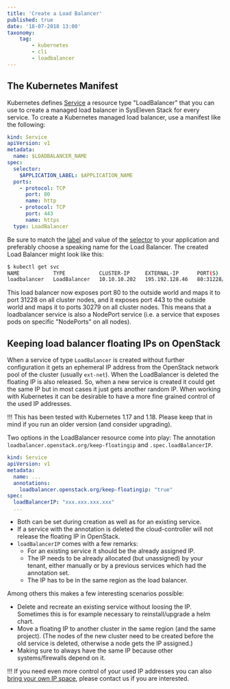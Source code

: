 ```yaml
---
title: 'Create a Load Balancer'
published: true
date: '18-07-2018 13:00'
taxonomy:
    tag:
        - kubernetes
        - cli
        - loadbalancer
---
```


## The Kubernetes Manifest

Kubernetes defines [Service](https://kubernetes.io/docs/concepts/services-networking/service/) a resource type "LoadBalancer" that you can use to create a managed load balancer in SysEleven Stack for every service. To create a Kubernetes managed load balancer, use a manifest like the following:

```yaml
kind: Service
apiVersion: v1
metadata:
  name: $LOADBALANCER_NAME
spec:
  selector:
    $APPLICATION_LABEL: $APPLICATION_NAME
  ports:
    - protocol: TCP
      port: 80
      name: http
    - protocol: TCP
      port: 443
      name: https
  type: LoadBalancer
```

Be sure to match the [label](https://kubernetes.io/docs/concepts/overview/working-with-objects/labels/) and value of the [selector](https://kubernetes.io/docs/concepts/overview/working-with-objects/labels/) to your application and preferably choose a speaking name for the Load Balancer. The created Load Balancer might look like this:

```bash
$ kubectl get svc
NAME           TYPE           CLUSTER-IP     EXTERNAL-IP      PORT(S)                      AGE
loadbalancer   LoadBalancer   10.10.10.202   195.192.128.46   80:31228/TCP,443:30279/TCP   11s
```

This load balancer now exposes port 80 to the outside world and maps it to port 31228 on all cluster nodes, and it exposes port 443 to the outside world and maps it to ports 30279 on all cluster nodes. This means that a loadbalancer service is also a NodePort service (i.e. a service that exposes pods on specific "NodePorts" on all nodes).


## Keeping load balancer floating IPs on OpenStack

When a service of type `LoadBalancer` is created without further configuration it gets an ephemeral IP address from the OpenStack network pool of the cluster (usually `ext-net`). When the LoadBalancer is deleted the floating IP is also released. So, when a new service is created it could get the same IP but in most cases it just gets another random IP. When working with Kubernetes it can be desirable to have a more fine grained control of the used IP addresses.

!!! This has been tested with Kubernetes 1.17 and 1.18. Please keep that in mind if you run an older version (and consider upgrading).

Two options in the LoadBalancer resource come into play: The annotation `loadbalancer.openstack.org/keep-floatingip` and `.spec.loadBalancerIP`.

```yaml
kind: Service
apiVersion: v1
metadata:
  name: ...
  annotations:
    loadbalancer.openstack.org/keep-floatingip: "true"
spec:
  loadBalancerIP: "xxx.xxx.xxx.xxx"
  ...
```

- Both can be set during creation as well as for an existing service.
- If a service with the annotation is deleted the cloud-controller will not release the floating IP in OpenStack.
- `loadBalancerIP` comes with a few remarks:
  - For an existing service it should be the already assigned IP.
  - The IP needs to be already allocated (but unassigned) by your tenant, either manually or by a previous services which had the annotation set.
  - The IP has to be in the same region as the load balancer.

Among others this makes a few interesting scenarios possible:

- Delete and recreate an existing service without loosing the IP. Sometimes this is for example necessary to reinstall/upgrade a helm chart.
- Move a floating IP to another cluster in the same region (and the same project). (The nodes of the new cluster need to be created before the old service is deleted, otherwise a node gets the IP assigned.)
- Making sure to always have the same IP because other systems/firewalls depend on it.

!!! If you need even more control of your used IP addresses you can also [bring your own IP space](https://docs.syseleven.de/syseleven-stack/de/reference/network#customer-public-ip-space-bring-your-own-ip), please contact us if you are interested.
